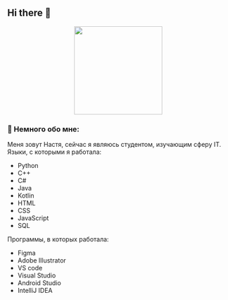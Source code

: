 ## Hi there 👋

<div id="header" align="center">
  <img src="https://i.giphy.com/media/v1.Y2lkPTc5MGI3NjExYnN3OWljMXFoZ2I3ZXRqM3JibmNrdmxqeDJ0Nmw5eGV5NTRxNjk1byZlcD12MV9pbnRlcm5hbF9naWZfYnlfaWQmY3Q9Zw/UnJGadtuhAALncLGlV/giphy.gif" width="200"/>
</div>

### :space_invader: Немного обо мне:
Меня зовут Настя, сейчас я являюсь студентом, изучающим сферу IT. </n>
Языки, с которыми я работала:
- Python
- C++
- C#
- Java
- Kotlin
- HTML
- CSS
- JavaScript
- SQL
  
Программы, в которых работала:
- Figma
- Adobe Illustrator
- VS code
- Visual Studio
- Android Studio
- IntelliJ IDEA
<!--
**ukhanovAN/ukhanovAN** is a ✨ _special_ ✨ repository because its `README.md` (this file) appears on your GitHub profile.

Here are some ideas to get you started:

- 🔭 I’m currently working on ...
- 🌱 I’m currently learning ...
- 👯 I’m looking to collaborate on ...
- 🤔 I’m looking for help with ...
- 💬 Ask me about ...
- 📫 How to reach me: ...
- 😄 Pronouns: ...
- ⚡ Fun fact: ...
-->
